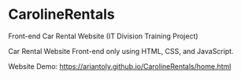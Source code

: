 # CarolineRentals
Front-end Car Rental Website (IT Division Training Project)

Car Rental Website Front-end only using HTML, CSS, and JavaScript.

Website Demo: https://ariantoly.github.io/CarolineRentals/home.html

